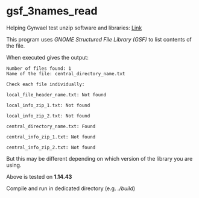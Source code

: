 # gsf_3names_read
Helping Gynvael test unzip software and libraries: [Link](https://t.co/RbFwEWatJA)

This program uses *GNOME Structured File Library (GSF)* to list contents of the file.

When executed gives the output:
```
Number of files found: 1
Name of the file: central_directory_name.txt

Check each file individually:

local_file_header_name.txt: Not found

local_info_zip_1.txt: Not found

local_info_zip_2.txt: Not found

central_directory_name.txt: Found

central_info_zip_1.txt: Not found

central_info_zip_2.txt: Not found
```

But this may be different depending on which version of the library you are using.

Above is tested on **1.14.43**

Compile and run in dedicated directory (e.g. *./build*)
